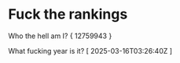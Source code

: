 # Fuck the rankings

Who the hell am I?
{ 12759943 }

What fucking year is it?
[ 2025-03-16T03:26:40Z ]
